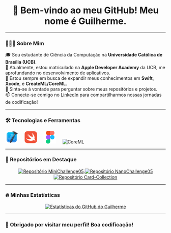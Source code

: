<h1 align="center">👋 Bem-vindo ao meu GitHub! Meu nome é Guilherme.</h1>

---

<h3 align="left">👨🏻‍💻 Sobre Mim</h3>

<p align="left">
  🎓 Sou estudante de Ciência da Computação na <strong>Universidade Católica de Brasília (UCB)</strong>.
  <br>
  🔭 Atualmente, estou matriculado na <strong>Apple Developer Academy</strong> da UCB, me aprofundando no desenvolvimento de aplicativos.
  <br>
  🌱 Estou sempre em busca de expandir meus conhecimentos em <strong>Swift</strong>, <strong>Xcode</strong>, e <strong>CreateML/CoreML</strong>.
  <br>
  💬 Sinta-se à vontade para perguntar sobre meus repositórios e projetos.
  <br>
  📫 Conecte-se comigo no <a href="https://www.linkedin.com/in/guilherme-nunes-lobo-12967b258/">LinkedIn</a> para compartilharmos nossas jornadas de codificação!
</p>

---

<h3 align="left">🛠 Tecnologias e Ferramentas</h3>

<p align="left">
  <img src="https://github.com/devicons/devicon/blob/v2.15.1/icons/xcode/xcode-original.svg" height="40" alt="Xcode" />
  <img width="12" />
  <img src="https://github.com/devicons/devicon/blob/v2.15.1/icons/swift/swift-original.svg" height="40" alt="Swift" />
  <img width="12" />
  <img src="https://github.com/devicons/devicon/blob/v2.15.1/icons/figma/figma-original.svg" height="40" alt="Figma" />
  <img width="12" />
  <img src="https://github.com/devicons/devicon/blob/v2.15.1/icons/coreml/coreml-original.svg" height="40" alt="CoreML" />
</p>

---

<h3 align="left">📂 Repositórios em Destaque</h3>

<div align="center">
  <a href="https://github.com/GuilhermeNL01/MiniChallenge05">
    <img align="center" src="https://github-readme-stats.vercel.app/api/pin/?username=GuilhermeNL01&repo=MiniChallenge05&theme=dracula" alt="Repositório MiniChallenge05" />
  </a>
  <a href="https://github.com/GuilhermeNL01/NanoChallenge05">
    <img align="center" src="https://github-readme-stats.vercel.app/api/pin/?username=GuilhermeNL01&repo=NanoChallenge05&theme=dracula" alt="Repositório NanoChallenge05" />
  </a>
  <a href="https://github.com/GuilhermeNL01/Card-Collection">
    <img align="center" src="https://github-readme-stats.vercel.app/api/pin/?username=GuilhermeNL01&repo=Card-Collection&theme=dracula" alt="Repositório Card-Collection" />
  </a>
</div>

---

<h3 align="left">🔥 Minhas Estatísticas</h3>

<div align="center">
  <a href="https://github.com/GuilhermeNL01">
    <img align="center" src="https://github-readme-stats.vercel.app/api?username=GuilhermeNL01&show_icons=true&theme=dracula" alt="Estatísticas do GitHub do Guilherme" />
  </a>
</div>

---

<h3 align="left">🚀 Obrigado por visitar meu perfil! Boa codificação!</h3>
